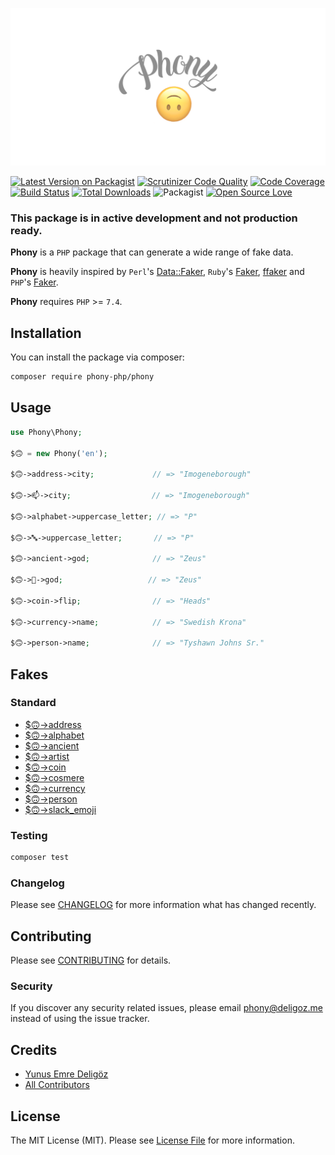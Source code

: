[![Phony Logo](.github/asset/phony-logo.png)](https://github.com/phony-php/phony)

[![Latest Version on Packagist](https://img.shields.io/packagist/v/phony-php/phony.svg?style=flat-square)](https://packagist.org/packages/phony-php/phony)
[![Scrutinizer Code Quality](https://scrutinizer-ci.com/g/phony-php/phony/badges/quality-score.png?b=master)](https://scrutinizer-ci.com/g/phony-php/phony/?branch=master)
[![Code Coverage](https://scrutinizer-ci.com/g/phony-php/phony/badges/coverage.png?b=master)](https://scrutinizer-ci.com/g/phony-php/phony/?branch=master)
[![Build Status](https://scrutinizer-ci.com/g/phony-php/phony/badges/build.png?b=master)](https://scrutinizer-ci.com/g/phony-php/phony/build-status/master)
[![Total Downloads](https://img.shields.io/packagist/dt/phony-php/phony.svg?style=flat-square)](https://packagist.org/packages/phony-php/phony)
![Packagist](https://img.shields.io/packagist/l/phony-php/phony)
[![Open Source Love](https://badges.frapsoft.com/os/v3/open-source.svg?v=102)](https://github.com/ellerbrock/open-source-badge/) 

### This package is in active development and not production ready.

**Phony** is a `PHP` package that can generate a wide range of fake data.

**Phony** is heavily inspired by `Perl`'s [Data::Faker](http://search.cpan.org/~jasonk/Data-Faker-0.07/), 
`Ruby`'s [Faker](https://github.com/faker-ruby/faker), [ffaker](https://github.com/ffaker/ffaker) and 
`PHP`'s [Faker](https://github.com/fzaninotto/Faker).
 
**Phony** requires `PHP` >= `7.4`.

## Installation

You can install the package via composer:

```sh
composer require phony-php/phony
```

## Usage

``` php
use Phony\Phony;

$🙃 = new Phony('en');

$🙃->address->city;             // => "Imogeneborough"

$🙃->📫->city;                  // => "Imogeneborough"

$🙃->alphabet->uppercase_letter; // => "P"

$🙃->🔤->uppercase_letter;       // => "P"

$🙃->ancient->god;              // => "Zeus"

$🙃->📜->god;                   // => "Zeus"

$🙃->coin->flip;                // => "Heads"

$🙃->currency->name;            // => "Swedish Krona"

$🙃->person->name;              // => "Tyshawn Johns Sr."
```

## Fakes

### Standard

- [$🙃->address](doc/default/address.md)
- [$🙃->alphabet](doc/default/alphabet.md)
- [$🙃->ancient](doc/default/ancient.md)
- [$🙃->artist](doc/default/artist.md)
- [$🙃->coin](doc/default/coin.md)
- [$🙃->cosmere](doc/default/cosmere.md)
- [$🙃->currency](doc/default/currency.md)
- [$🙃->person](doc/default/person.md)
- [$🙃->slack_emoji](doc/default/slack_emoji.md)

### Testing

```sh
composer test
```

### Changelog

Please see [CHANGELOG](CHANGELOG.md) for more information what has changed recently.

## Contributing

Please see [CONTRIBUTING](CONTRIBUTING.md) for details.

### Security

If you discover any security related issues, please email phony@deligoz.me instead of using the issue tracker.

## Credits

- [Yunus Emre Deligöz](https://github.com/deligoez)
- [All Contributors](../../contributors)

## License

The MIT License (MIT). Please see [License File](LICENSE.md) for more information.
